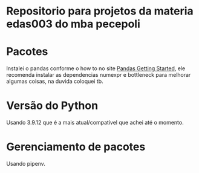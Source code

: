 # Repositorio para projetos da materia edas003 do mba pecepoli

# Pacotes
Instalei o pandas conforme o how to no site [Pandas Getting Started](https://pandas.pydata.org/docs/getting_started/install.html), ele recomenda instalar as dependencias numexpr e bottleneck para melhorar algumas coisas, na duvida coloquei tb.

# Versão do Python
Usando 3.9.12 que é a mais atual/compatível que achei até o momento.

# Gerenciamento de pacotes
Usando pipenv.

